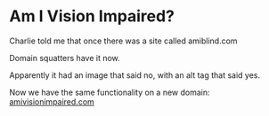 Am I Vision Impaired?
=====================

Charlie told me that once there was a site called amiblind.com

Domain squatters have it now.

Apparently it had an image that said no, with an alt tag that said yes.

Now we have the same functionality on a new domain: [amivisionimpaired.com](http://www.amivisionimpaired.com/)
